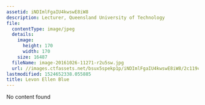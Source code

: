 ```yaml
---
assetid: iNDImlFgaIU4kwswE8iW8
description: Lecturer, Queensland University of Technology
file:
  contentType: image/jpeg
  details:
    image:
      height: 170
      width: 170
    size: 16487
  fileName: image-20161026-11271-r2u5sw.jpg
  url: //images.ctfassets.net/bsux5spekp1p/iNDImlFgaIU4kwswE8iW8/2c119c435ce4afa1625a2c4b7665a7d7/image-20161026-11271-r2u5sw.jpg
lastmodified: 1524652338.055885
title: Levon Ellen Blue
---
```

No content found